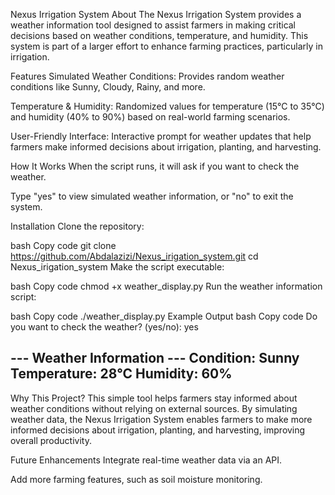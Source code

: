 Nexus Irrigation System
About
The Nexus Irrigation System provides a weather information tool designed to assist farmers in making critical decisions based on weather conditions, temperature, and humidity. This system is part of a larger effort to enhance farming practices, particularly in irrigation.

Features
Simulated Weather Conditions: Provides random weather conditions like Sunny, Cloudy, Rainy, and more.

Temperature & Humidity: Randomized values for temperature (15°C to 35°C) and humidity (40% to 90%) based on real-world farming scenarios.

User-Friendly Interface: Interactive prompt for weather updates that help farmers make informed decisions about irrigation, planting, and harvesting.

How It Works
When the script runs, it will ask if you want to check the weather.

Type "yes" to view simulated weather information, or "no" to exit the system.

Installation
Clone the repository:

bash
Copy code
git clone https://github.com/Abdalazizi/Nexus_irigation_system.git
cd Nexus_irigation_system
Make the script executable:

bash
Copy code
chmod +x weather_display.py
Run the weather information script:

bash
Copy code
./weather_display.py
Example Output
bash
Copy code
Do you want to check the weather? (yes/no): yes

--- Weather Information ---
Condition: Sunny
Temperature: 28°C
Humidity: 60%
----------------------------
Why This Project?
This simple tool helps farmers stay informed about weather conditions without relying on external sources. By simulating weather data, the Nexus Irrigation System enables farmers to make more informed decisions about irrigation, planting, and harvesting, improving overall productivity.

Future Enhancements
Integrate real-time weather data via an API.

Add more farming features, such as soil moisture monitoring.
